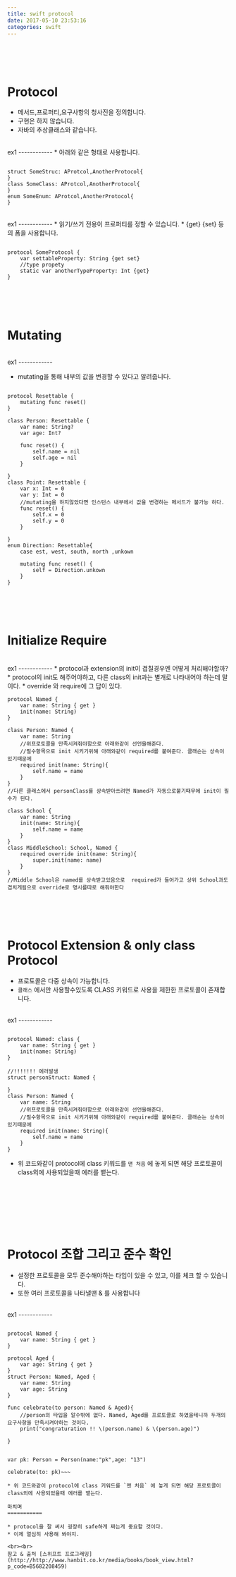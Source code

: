 ```yaml
---
title: swift protocol
date: 2017-05-10 23:53:16
categories: swift
---
```


<br><br>
Protocol
====================

* 메서드,프로퍼티,요구사항의 청사진을 정의합니다.
* 구현은 하지 않습니다.
* 자바의 추상클래스와 같습니다.


<br>
ex1
------------
* 아래와 같은 형태로 사용합니다.
 
~~~

struct SomeStruc: AProtcol,AnotherProtocol{
}
class SomeClass: AProtcol,AnotherProtocol{
}
enum SomeEnum: AProtcol,AnotherProtocol{
}

~~~

<br>
ex1
------------
* 읽기/쓰기 전용이 프로퍼티를 정할 수 있습니다. 
* {get} {set} 등의 폼을 사용합니다.

~~~

protocol SomeProtocol {
	var settableProperty: String {get set}
	//type propety
	static var anotherTypeProperty: Int {get}
}
~~~

<br><br>
Mutating
================


<br>
ex1
------------

* mutating을 통해 내부의 값을 변경할 수 있다고 알려줍니다.

~~~

protocol Resettable {
    mutating func reset()
}

class Person: Resettable {
    var name: String?
    var age: Int?

    func reset() {
        self.name = nil
        self.age = nil
    }
    
}
class Point: Resettable {
    var x: Int = 0
    var y: Int = 0
    //mutating을 하지않았다면 인스턴스 내부에서 값을 변경하는 메서드가 불가능 하다.
    func reset() {
        self.x = 0
        self.y = 0
    }
    
}
enum Direction: Resettable{
    case est, west, south, north ,unkown
    
    mutating func reset() {
        self = Direction.unkown
    }
}

~~~



<br><br>
Initialize Require
============


<br>
ex1
------------
* protocol과 extension의 init이 겹칠경우엔 어떻게 처리해야할까?
* protocol의 init도 해주어야하고, 다른 class의 init과는 별개로 나타내어야 하는데 말이다.
* override 와 require에 그 답이 있다.

~~~
protocol Named {
    var name: String { get }
    init(name: String)
}

class Person: Named {
    var name: String
    //위프로토콜을 만족시켜줘야함으로 아래와같이 선언을해준다.
    //필수항목으로 init 시키기위해 아래와같이 required를 붙여준다. 클래슨는 상속이 있기때문에
    required init(name: String){
        self.name = name
    }
}
//다른 클래스에서 personClass를 상속받아쓰려면 Named가 자동으로붙기때무에 init이 필수가 된다.

class School {
    var name: String
    init(name: String){
        self.name = name
    }
}
class MiddleSchool: School, Named {
    required override init(name: String){
        super.init(name: name)
    }
}
//Middle School은 named를 상속받고있음으로  required가 들어가고 상위 School과도 겹치게됨으로 override로 명시를따로 해줘야한다
~~~


<br><br>
Protocol Extension & only class Protocol
============
* 프로토콜은 다중 상속이 가능합니다.
* `클래스` 에서만 사용할수있도록 CLASS 키워드로 사용을 제한한 프로토콜이 존재합니다.

<br>
ex1
------------

~~~

protocol Named: class {
    var name: String { get }
    init(name: String)
}

//!!!!!!! 에러발생
struct personStruct: Named {
    
}
class Person: Named {
    var name: String
    //위프로토콜을 만족시켜줘야함으로 아래와같이 선언을해준다.
    //필수항목으로 init 시키기위해 아래와같이 required를 붙여준다. 클래슨는 상속이 있기때문에
    required init(name: String){
        self.name = name
    }
}
~~~

* 위 코드와같이 protocol에 class 키워드를 `맨 처음` 에 놓게 되면 해당 프로토콜이 class외에 사용되었을때 에러를 뱉는다.


<br>
<br>

<br><br>
Protocol 조합 그리고 준수 확인
============
* 설정한 프로토콜을 모두 준수해야하는 타입이 있을 수 있고, 이를 체크 할 수 있습니다.
* 또한 여러 프로토콜을 나타낼땐 & 를 사용합니다

<br>
ex1
------------

~~~

protocol Named {
    var name: String { get }
}

protocol Aged {
    var age: String { get }
}
struct Person: Named, Aged {
    var name: String
    var age: String
}

func celebrate(to person: Named & Aged){
    //person의 타입을 알수밖에 없다. Named, Aged를 프로토콜로 하였을테니까 두개의 요구사항을 만족시켜야하는 것이다.
    print("congraturation !! \(person.name) & \(person.age)")
    
}


var pk: Person = Person(name:"pk",age: "13")

celebrate(to: pk)~~~

* 위 코드와같이 protocol에 class 키워드를 `맨 처음` 에 놓게 되면 해당 프로토콜이 class외에 사용되었을때 에러를 뱉는다.

마치며
===========

* protocol을 잘 써서 굉장히 safe하게 짜는게 중요할 것이다.
* 이제 열심히 사용해 봐야지.

<br><br>
참고 & 출처 [스위프트 프로그래밍](http://http://www.hanbit.co.kr/media/books/book_view.html?p_code=B5682208459)